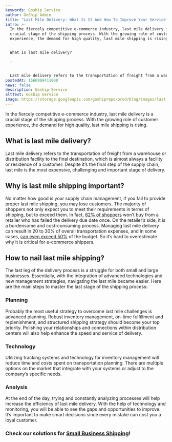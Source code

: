 ```yaml
---
keywords: Goship Service
author: GoShip Admin
title: "Last Mile Delivery: What Is It And How To Improve Your Service?"
intro: >-
  In the fiercely competitive e-commerce industry, last mile delivery is a
  crucial stage of the shipping process. With the growing role of customer
  experience, the demand for high quality, last mile shipping is rising. 


  What is last mile delivery?

  -


  Last mile delivery refers to the transportation of freight from a warehouse or distribution facility to the final destination, which is almost always a facility or residence of a customer. Despite it’s the final step of the supply chain, last mile is the most ex
postedAt: 1566968411000
news: false
description: Goship Service
altText: Goship Service
image: https://storage.googleapis.com/goshiprepo/prod/blog/images/last-mile-delivery-improve-service.jpg
---
```

In the fiercely competitive e-commerce industry, last mile delivery is a crucial stage of the shipping process. With the growing role of customer experience, the demand for high quality, last mile shipping is rising.

What is last mile delivery?
---------------------------

Last mile delivery refers to the transportation of freight from a warehouse or distribution facility to the final destination, which is almost always a facility or residence of a customer. Despite it’s the final step of the supply chain, last mile is the most expensive, challenging and important stage of delivery.

Why is last mile shipping important?
------------------------------------

No matter how good is your supply chain management, if you fail to provide proper last mile shipping, you may lose customers. The majority of shoppers not only expect you to meet their requirements in terms of shipping, but to exceed them. In fact, [62% of shoppers](http://www.supplychain247.com/article/last_mile_e-commerce_delivery_success_starts_early) won’t buy from a retailer who has failed the delivery due date once. On the retailer’s side, it is a burdensome and cost-consuming process. Managing last mile delivery can result in 20 to 30% of overall transportation expenses, and in some cases, [can even exceed 50%](https://jungleworks.com/last-mile-delivery-keep-costs-down/) of the budget. So it’s hard to overestimate why it is critical for e-commerce shippers.

How to nail last mile shipping?
-------------------------------

The last leg of the delivery process is a struggle for both small and large businesses. Essentially, with the integration of advanced technologies and new management strategies, navigating the last mile became easier. Here are the main steps to master the last stage of the shipping process:

### Planning

Probably the most useful strategy to overcome last mile challenges is advanced planning. Robust inventory management, on-time fulfillment and replenishment, and structured shipping strategy should become your top priority. Polishing your relationships and connections within distribution centers will also help enhance the speed and service of delivery.

### Technology

Utilizing tracking systems and technology for inventory management will reduce time and costs spent on transportation planning. There are multiple options on the market that integrate with your systems or adjust to the company’s specific needs.

### Analysis

At the end of the day, trying and constantly analyzing processes will help increase the efficiency of last mile delivery. With the help of technology and monitoring, you will be able to see the gaps and opportunities to improve. It’s important to make smart decisions since every mistake can cost you a loyal customer.

### Check our solutions for [Small Business Shipping](https://www.goship.com/wholesale-retail-trade)!
